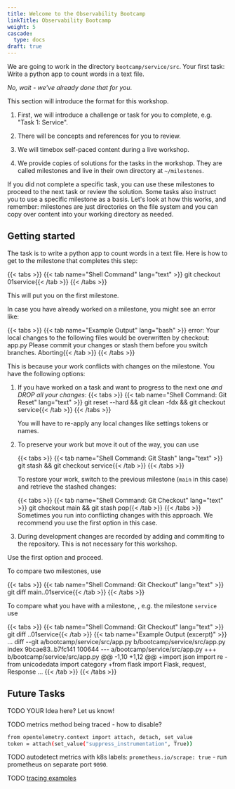```yaml
---
title: Welcome to the Observability Bootcamp
linkTitle: Observability Bootcamp
weight: 5
cascade:
  type: docs
draft: true
---
```

We are going to work in the directory `bootcamp/service/src`.
Your first task: Write a python app to count words in a text file.

*No, wait - we've already done that for you*.

This section will introduce the format for this workshop.

1. First, we will introduce a challenge or task for you to complete, e.g. "Task 1: Service".

1. There will be concepts and references for you to review.

1. We will timebox self-paced content during a live workshop.

1. We provide copies of solutions for the tasks in the workshop. They are called milestones and live in their own directory at `~/milestones`.

If you did not complete a specific task, you can use these milestones to proceed to the next task or review the solution. Some tasks also instruct you to use a specific milestone as a basis. Let's look at how this works, and remember: milestones are just directories on the file system and you can copy over content into your working directory as needed.

## Getting started

The task is to write a python app to count words in a text file.
Here is how to get to the milestone that completes this step:

{{< tabs >}}
{{< tab name="Shell Command" lang="text" >}}
git checkout 01service{{< /tab >}}
{{< /tabs >}}

This will put you on the first milestone.

In case you have already worked on a milestone, you might see an error like:

{{< tabs >}}
{{< tab name="Example Output" lang="bash" >}}
error: Your local changes to the following files would be overwritten by checkout:
    app.py
Please commit your changes or stash them before you switch branches.
Aborting{{< /tab >}}
{{< /tabs >}}

This is because your work conflicts with changes on the milestone. You have the following options:

1. If you have worked on a task and want to progress to the next one *and DROP all your changes*:
    {{< tabs >}}
    {{< tab name="Shell Command: Git Reset" lang="text" >}}
    git reset --hard && git clean -fdx && git checkout service{{< /tab >}}
    {{< /tabs >}}

    You will have to re-apply any local changes like settings tokens or names.

1. To preserve your work but move it out of the way, you can use

    {{< tabs >}}
    {{< tab name="Shell Command: Git Stash" lang="text" >}}
    git stash && git checkout service{{< /tab >}}
    {{< /tabs >}}

    To restore your work, switch to the previous milestone (`main` in this case) and retrieve the stashed changes:

    {{< tabs >}}
    {{< tab name="Shell Command: Git Checkout" lang="text" >}}
    git checkout main && git stash pop{{< /tab >}}
    {{< /tabs >}}
    Sometimes you run into conflicting changes with this approach. We recommend you use the first option in this case.

1. During development changes are recorded by adding and commiting to the repository. This is not necessary for this workshop.

Use the first option and proceed.

To compare two milestones, use

{{< tabs >}}
{{< tab name="Shell Command: Git Checkout" lang="text" >}}
git diff main..01service{{< /tab >}}
{{< /tabs >}}

To compare what you have with a milestone, , e.g. the milestone `service` use

{{< tabs >}}
{{< tab name="Shell Command: Git Checkout" lang="text" >}}
git diff ..01service{{< /tab >}}
{{< tab name="Example Output (excerpt)" >}}
...
diff --git a/bootcamp/service/src/app.py b/bootcamp/service/src/app.py
index 9bcae83..b7fc141 100644
--- a/bootcamp/service/src/app.py
+++ b/bootcamp/service/src/app.py
@@ -1,10 +1,12 @@
+import json
 import re
-from unicodedata import category
+from flask import Flask, request, Response
...
{{< /tab >}}
{{< /tabs >}}

## Future Tasks

TODO YOUR Idea here? Let us know!

TODO metrics method being traced - how to disable?

```bash
from opentelemetry.context import attach, detach, set_value
token = attach(set_value("suppress_instrumentation", True))
```

TODO autodetect metrics with k8s labels: `prometheus.io/scrape: true` - run prometheus on separate port `9090`.

TODO [tracing examples][py-trace-ex]

[py-trace-ex]: https://github.com/open-telemetry/opentelemetry-python/blob/main/docs/examples/
